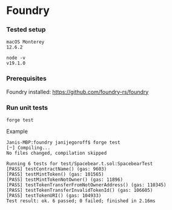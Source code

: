 # Foundry

### Tested setup

```
macOS Monterey
12.6.2
```
```
node -v
v19.1.0
```

### Prerequisites

Foundry installed: https://github.com/foundry-rs/foundry

### Run unit tests

```
forge test
```
Example
```
Janis-MBP:foundry janijegoroff$ forge test
[⠒] Compiling...
No files changed, compilation skipped

Running 6 tests for test/Spacebear.t.sol:SpacebearTest
[PASS] testContractName() (gas: 9603)
[PASS] testMintToken() (gas: 101565)
[PASS] testMintTokenNotOwner() (gas: 11896)
[PASS] testTokenTransferFromNotOwnerAddress() (gas: 110345)
[PASS] testTokenTransferInvalidTokenId() (gas: 106605)
[PASS] testTokenURI() (gas: 104933)
Test result: ok. 6 passed; 0 failed; finished in 2.16ms
```
